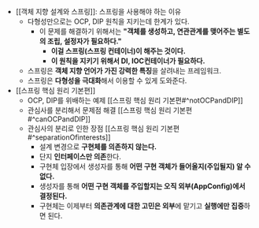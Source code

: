 - [[객체 지향 설계와 스프링]]: 스프링을 사용해야 하는 이유
	- 다형성만으로는 OCP, DIP 원칙을 지키는데 한계가 있다.
		- 이 문제를 해결하기 위해서는 **"객체를 생성하고, 연관관계를 맺어주는 별도의 조립, 설정자가 필요하다."**
			- **이걸 스프링(스프링 컨테이너)이 해주는 것이다.**
			- **이 원칙을 지키기 위해서 DI, IOC컨테이너가 필요하다.**
	- 스프링은 **객체 지향 언어가 가진 강력한 특징**을 살려내는 프레임워크.
	- 스프링은 **다형성을 극대화**해서 이용할 수 있게 도와준다.
- [[스프링 핵심 원리 기본편]]
	- OCP, DIP를 위배하는 예제 [[스프링 핵심 원리 기본편#^notOCPandDIP]]
	- 관심사를 분리해서 문제점 해결 [[스프링 핵심 원리 기본편#^canOCPandDIP]]
	- 관심사의 분리로 인한 장점 [[스프링 핵심 원리 기본편#^separationOfinterests]]
		- 설계 변경으로 **구현체를 의존하지 않는다.**
		- 단지 **인터페이스만 의존**한다.
		- 구현체 입장에서 생성자를 통해 **어떤 구현 객체가 들어올지(주입될지) 알 수 없다.**
		- 생성자를 통해 **어떤 구현 객체를 주입할지는 오직 외부(AppConfig)에서 결정된다.**
		- 구현체는 이제부터 **의존관계에 대한 고민은 외부**에 맡기고 **실행에만 집중**하면 된다.
